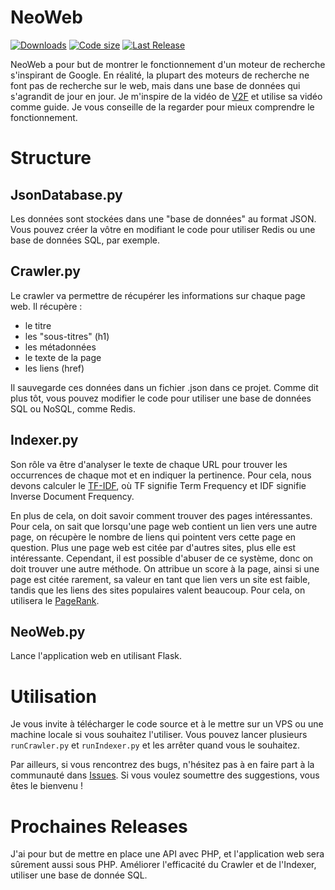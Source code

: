 # NeoWeb

[![Downloads](https://img.shields.io/github/downloads/Program132/NeoWeb/total?style=for-the-badge)](https://github.com/Program132/NeoWeb)
[![Code size](https://img.shields.io/github/languages/code-size/Program132/NeoWeb?style=for-the-badge)](https://github.com/Program132/NeoWeb)
[![Last Release](https://img.shields.io/github/release/Program132/NeoWeb?style=for-the-badge)](https://github.com/Program132/NeoWeb/releases)

NeoWeb a pour but de montrer le fonctionnement d'un moteur de recherche s'inspirant de Google. 
En réalité, la plupart des moteurs de recherche ne font pas de recherche sur le web, mais dans une base de données qui s'agrandit de jour en jour.
Je m'inspire de la vidéo de [V2F](https://youtu.be/O3cJUR2NimI) et utilise sa vidéo comme guide.  Je vous conseille de la regarder pour mieux comprendre le fonctionnement.

# Structure

## JsonDatabase.py

Les données sont stockées dans une "base de données" au format JSON. Vous pouvez créer la vôtre en modifiant le code pour utiliser Redis ou une base de données SQL, par exemple.

## Crawler.py

Le crawler va permettre de récupérer les informations sur chaque page web. Il récupère :
- le titre
- les "sous-titres" (h1)
- les métadonnées
- le texte de la page
- les liens (href)

Il sauvegarde ces données dans un fichier .json dans ce projet. Comme dit plus tôt, vous pouvez modifier le code pour utiliser une base de données SQL ou NoSQL, comme Redis.

## Indexer.py

Son rôle va être d'analyser le texte de chaque URL pour trouver les occurrences de chaque mot et en indiquer la pertinence. 
Pour cela, nous devons calculer le [TF-IDF](https://fr.wikipedia.org/wiki/TF-IDF), où TF signifie Term Frequency et IDF signifie Inverse Document Frequency.

En plus de cela, on doit savoir comment trouver des pages intéressantes. 
Pour cela, on sait que lorsqu'une page web contient un lien vers une autre page, on récupère le nombre de liens qui pointent vers cette page en question. 
Plus une page web est citée par d'autres sites, plus elle est intéressante. Cependant, il est possible d'abuser de ce système, donc on doit trouver une autre méthode. 
On attribue un score à la page, ainsi si une page est citée rarement, sa valeur en tant que lien vers un site est faible, tandis que les liens des sites populaires valent beaucoup. 
Pour cela, on utilisera le [PageRank](https://fr.wikipedia.org/wiki/PageRank).



## NeoWeb.py

Lance l'application web en utilisant Flask.

# Utilisation

Je vous invite à télécharger le code source et à le mettre sur un VPS ou une machine locale si vous souhaitez l'utiliser. 
Vous pouvez lancer plusieurs `runCrawler.py` et `runIndexer.py` et les arrêter quand vous le souhaitez.

Par ailleurs, si vous rencontrez des bugs, n'hésitez pas à en faire part à la communauté dans [Issues](https://github.com/Program132/NeoWeb/issues). 
Si vous voulez soumettre des suggestions, vous êtes le bienvenu !

# Prochaines Releases

J'ai pour but de mettre en place une API avec PHP, et l'application web sera sûrement aussi sous PHP. 
Améliorer l'efficacité du Crawler et de l'Indexer, utiliser une base de donnée SQL.